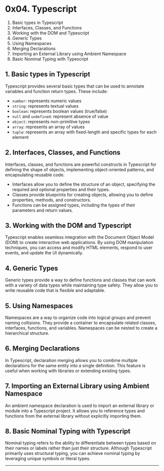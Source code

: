 # 0x04. Typescript


1. Basic types in Typescript
2. Interfaces, Classes, and Functions
3. Working with the DOM and Typescript
4. Generic Types
5. Using Namespaces
6. Merging Declarations
7. Importing an External Library using Ambient Namespace
8. Basic Nominal Typing with Typescript

## 1. Basic types in Typescript

Typescript provides several basic types that can be used to annotate variables and function return types. These include:

- `number`: represents numeric values
- `string`: represents textual values
- `boolean`: represents boolean values (true/false)
- `null` and `undefined`: represent absence of value
- `object`: represents non-primitive types
- `array`: represents an array of values
- `tuple`: represents an array with fixed-length and specific types for each element

## 2. Interfaces, Classes, and Functions

Interfaces, classes, and functions are powerful constructs in Typescript for defining the shape of objects, implementing object-oriented patterns, and encapsulating reusable code.

- Interfaces allow you to define the structure of an object, specifying the required and optional properties and their types.
- Classes provide blueprints for creating objects, allowing you to define properties, methods, and constructors.
- Functions can be assigned types, including the types of their parameters and return values.

## 3. Working with the DOM and Typescript

Typescript enables seamless integration with the Document Object Model (DOM) to create interactive web applications. By using DOM manipulation techniques, you can access and modify HTML elements, respond to user events, and update the UI dynamically.

## 4. Generic Types

Generic types provide a way to define functions and classes that can work with a variety of data types while maintaining type safety. They allow you to write reusable code that is flexible and adaptable.

## 5. Using Namespaces

Namespaces are a way to organize code into logical groups and prevent naming collisions. They provide a container to encapsulate related classes, interfaces, functions, and variables. Namespaces can be nested to create a hierarchical structure.

## 6. Merging Declarations

In Typescript, declaration merging allows you to combine multiple declarations for the same entity into a single definition. This feature is useful when working with libraries or extending existing types.

## 7. Importing an External Library using Ambient Namespace

An ambient namespace declaration is used to import an external library or module into a Typescript project. It allows you to reference types and functions from the external library without explicitly importing them.

## 8. Basic Nominal Typing with Typescript

Nominal typing refers to the ability to differentiate between types based on their names or labels rather than just their structure. Although Typescript primarily uses structural typing, you can achieve nominal typing by leveraging unique symbols or literal types.

---

